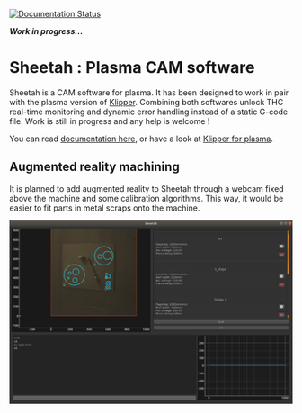 [![Documentation Status](https://readthedocs.org/projects/sheetah/badge/?version=latest)](https://sheetah.readthedocs.io/en/latest/?badge=latest)

***Work in progress...***
# Sheetah : Plasma CAM software

Sheetah is a CAM software for plasma. It has been designed to work in pair with the plasma version of [Klipper](https://github.com/proto3/klipper-plasma). Combining both softwares unlock THC real-time monitoring and dynamic error handling instead of a static G-code file.
Work is still in progress and any help is welcome !

You can read [documentation here](https://sheetah.readthedocs.io), or have a look at [Klipper for plasma](https://github.com/proto3/klipper-plasma).

## Augmented reality machining
It is planned to add augmented reality to Sheetah through a webcam fixed above the machine and some calibration algorithms. This way, it would be easier to fit parts in metal scraps onto the machine.

![alt text](docs/source/_static/images/sheetah.jpg)
